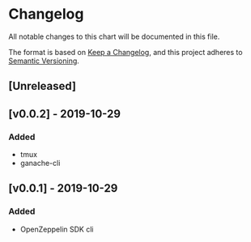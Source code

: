 # Changelog
All notable changes to this chart will be documented in this file.

The format is based on [Keep a Changelog](https://keepachangelog.com/en/1.0.0/),
and this project adheres to [Semantic Versioning](https://semver.org/spec/v2.0.0.html).

## [Unreleased]

## [v0.0.2] - 2019-10-29
### Added
- tmux
- ganache-cli

## [v0.0.1] - 2019-10-29
### Added
- OpenZeppelin SDK cli
